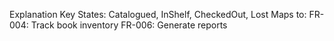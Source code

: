 Explanation
Key States: Catalogued, InShelf, CheckedOut, Lost
Maps to:
FR-004: Track book inventory
FR-006: Generate reports